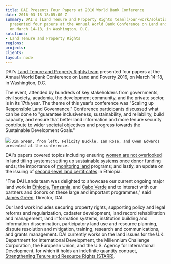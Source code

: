```yaml
---
title: DAI Presents Four Papers at 2016 World Bank Conference
date: 2016-03-18 18:05:00 Z
summary: DAI's [Land Tenure and Property Rights team](/our-work/solutions/environment-and-energy/land-tenure)
  presented four papers at the Annual World Bank Conference on Land and Poverty 2016,
  on March 14–18, in Washington, D.C.
solutions:
- Land Tenure and Property Rights
regions: 
projects: 
clients: 
layout: node
---
```


DAI's [Land Tenure and Property Rights team][1] presented four papers at the Annual World Bank Conference on Land and Poverty 2016, on March 14–18, in Washington, D.C.

The event, attended by hundreds of key stakeholders from governments, civil society, academia, the development community, and the private sector, is in its 17th year. The theme of this year's conference was "Scaling up Responsible Land Governance." Conference participants discussed what can be done to "guarantee inclusiveness, sustainability, and reliability, build capacity, and ensure that better land information and more tenure security contribute to wider societal objectives and progress towards the Sustainable Development Goals."

![][2]
`Jim Green, from left, Felicity Buckle, Ian Rose, and Owen Edwards presented at the conference.`

DAI's papers covered topics including ensuring [women are not overlooked][3] in land titling systems; setting up [sustainable systems][4] once donor funding ends; the importance of [monitoring land][5] programs; and lastly, an update on the issuing of [second-level land certificates][5] in Ethiopia.

"The DAI Lands team was delighted to showcase our current ongoing major land work in [Ethiopia][6], [Tanzania][7], and [Cabo Verde][8] and to interact with our partners and donors on these large and important programmes," said [James Green][9], Director, DAI.

Our land work includes securing property rights, supporting policy and legal reforms and regularization, cadaster development, land record rehabilitation and management, land information systems, institution building and information dissemination, participatory land use and resource planning, dispute resolution and mitigation, training, research and communications, and grants management. DAI currently works on the land issues for the U.K. Department for International Development, the Millennium Challenge Corporation, the European Union, and the U.S. Agency for International Development, for which it holds an indefinite quantity contract, [Strengthening Tenure and Resource Rights (STARR)][10].

[1]: /our-work/solutions/environment-and-energy/land-tenure
[2]: /assets/images/news/LandsTeam.jpg
[3]: https://www.conftool.com/landandpoverty2016/index.php?page=browseSessions&presentations=show&search=Ian+Rose
[4]: https://www.conftool.com/landandpoverty2016/index.php?page=browseSessions&presentations=show&search=Baldwin%2C+Richard
[5]: https://www.conftool.com/landandpoverty2016/index.php?page=browseSessions&presentations=show&search=Edwards%2C+Owen
[6]: /our-work/projects/ethiopia-and-investment-transformation-lift-0
[7]: /our-work/projects/tanzania-feed-future-tanzania-land-tenure-assistance-lta
[8]: /our-work/projects/cabo-verde-preparation-comprehensive-field-operations-manual-and-completing
[9]: /who-we-are/our-team/james-green
[10]: http://usaidlandtenure.net/
